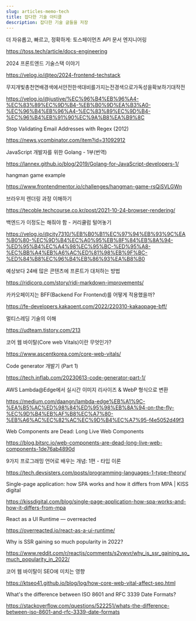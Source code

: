 ```yaml
---
slug: articles-memo-tech
title: 잡다한 기술 아티클
description: 잡다한 기술 글들을 저장
---
```


더 자유롭고, 빠르고, 정확하게: 토스페이먼츠 API 문서 엔지니어링

https://toss.tech/article/docs-engineering

2024 프론트엔드 기술스택 이야기

https://velog.io/@teo/2024-frontend-techstack

무지개빛총천연배경색에서안전한색대비를가지는전경색으로가독성을확보하기대작전

https://velog.io/@justive/%EC%96%B4%EB%96%A4-%EC%83%89%EC%9D%B4-%EB%B0%9D%EA%B3%A0-%EC%96%B4%EB%96%A4-%EC%83%89%EC%9D%B4-%EC%96%B4%EB%91%90%EC%9A%B8%EA%B9%8C

Stop Validating Email Addresses with Regex (2012)

https://news.ycombinator.com/item?id=31092912

JavaScript 개발자를 위한 Golang - 1부(번역)

https://lannex.github.io/blog/2019/Golang-for-JavaScript-developers-1/

hangman game example

https://www.frontendmentor.io/challenges/hangman-game-rsQiSVLGWn

브라우저 렌더링 과정 이해하기

https://tecoble.techcourse.co.kr/post/2021-10-24-browser-rendering/

백엔드가 이정도는 해줘야 함 - 커리큘럼 털어놓기

https://velog.io/@city7310/%EB%B0%B1%EC%97%94%EB%93%9C%EA%B0%80-%EC%9D%B4%EC%A0%95%EB%8F%84%EB%8A%94-%ED%95%B4%EC%A4%98%EC%95%BC-%ED%95%A8-%EC%BB%A4%EB%A6%AC%ED%81%98%EB%9F%BC-%ED%84%B8%EC%96%B4%EB%86%93%EA%B8%B0

예상보다 24배 많은 콘텐츠에 프론트가 대처하는 방법

https://ridicorp.com/story/ridi-markdown-improvements/

카카오페이지는 BFF(Backend For Frontend)를 어떻게 적용했을까?

https://fe-developers.kakaoent.com/2022/220310-kakaopage-bff/

멀티스레딩 기술의 이해

https://udteam.tistory.com/213

코어 웹 바이탈(Core web Vitals)이란 무엇인가?

https://www.ascentkorea.com/core-web-vitals/

Code generator 개발기 (Part 1)

https://tech.inflab.com/20230613-code-generator-part-1/

AWS Lambda@Edge에서 실시간 이미지 리사이즈 & WebP 형식으로 변환

https://medium.com/daangn/lambda-edge%EB%A1%9C-%EA%B5%AC%ED%98%84%ED%95%98%EB%8A%94-on-the-fly-%EC%9D%B4%EB%AF%B8%EC%A7%80-%EB%A6%AC%EC%82%AC%EC%9D%B4%EC%A7%95-f4e5052d49f3

Web Components are Dead: Long Live Web Components

https://blog.bitsrc.io/web-components-are-dead-long-live-web-components-1de76ab4890d

9가지 프로그래밍 언어로 배우는 개념: 1편 - 타입 이론

https://tech.devsisters.com/posts/programming-languages-1-type-theory/

Single-page application: how SPA works and how it differs from MPA | KISS digital

https://kissdigital.com/blog/single-page-application-how-spa-works-and-how-it-differs-from-mpa

React as a UI Runtime — overreacted

https://overreacted.io/react-as-a-ui-runtime/

Why is SSR gaining so much popularity in 2022?

https://www.reddit.com/r/reactjs/comments/s2vwvr/why_is_ssr_gaining_so_much_popularity_in_2022/

코어 웹 바이탈이 SEO에 미치는 영향

https://ktseo41.github.io/blog/log/how-core-web-vital-affect-seo.html

What's the difference between ISO 8601 and RFC 3339 Date Formats?

https://stackoverflow.com/questions/522251/whats-the-difference-between-iso-8601-and-rfc-3339-date-formats